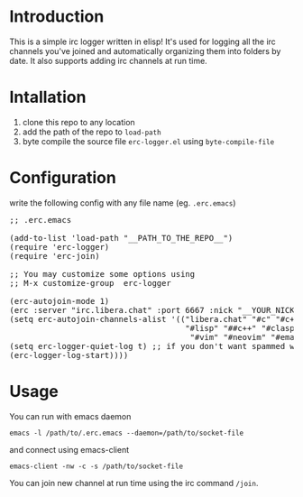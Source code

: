 Introduction
============

This is a simple irc logger written in elisp! It's used for logging all the irc channels
you've joined and automatically organizing them into folders by date. It also supports adding
irc channels at run time.


Intallation
===========

1. clone this repo to any location
2. add the path of the repo to `load-path`
3. byte compile the source file `erc-logger.el` using `byte-compile-file`

Configuration
=============

write the following config with any file name (eg. `.erc.emacs`)
<pre>
;; .erc.emacs

(add-to-list 'load-path "__PATH_TO_THE_REPO__")
(require 'erc-logger)
(require 'erc-join)

;; You may customize some options using
;; M-x customize-group <RET> erc-logger <RET>

(erc-autojoin-mode 1)
(erc :server "irc.libera.chat" :port 6667 :nick "__YOUR_NICKNAME__" :password "__YOUR_PASSWORD__")
(setq erc-autojoin-channels-alist '(("libera.chat" "#c" "#c++" "#linux"
                                     "#lisp" "##c++" "#clasp" "#clojure" "#guile"
                                      "#vim" "#neovim" "#emacs" "#erc")))
(setq erc-logger-quiet-log t) ;; if you don't want spammed with "Added to..." messages
(erc-logger-log-start))))
</pre>

Usage
=====

You can run with emacs daemon
```{bash}
emacs -l /path/to/.erc.emacs --daemon=/path/to/socket-file
```
and connect using emacs-client 
```{bash}
emacs-client -nw -c -s /path/to/socket-file
```
You can join new channel at run time using the irc command `/join`.
